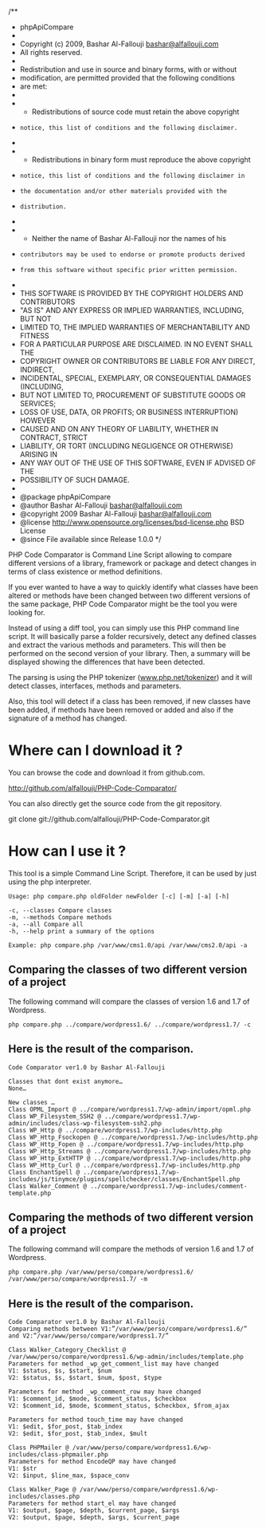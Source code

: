 /**
 * phpApiCompare
 *
 * Copyright (c) 2009, Bashar Al-Fallouji <bashar@alfallouji.com>
 * All rights reserved.
 *
 * Redistribution and use in source and binary forms, with or without
 * modification, are permitted provided that the following conditions
 * are met:
 *
 *   * Redistributions of source code must retain the above copyright
 *     notice, this list of conditions and the following disclaimer.
 *
 *   * Redistributions in binary form must reproduce the above copyright
 *     notice, this list of conditions and the following disclaimer in
 *     the documentation and/or other materials provided with the
 *     distribution.
 *
 *   * Neither the name of Bashar Al-Fallouji nor the names of his
 *     contributors may be used to endorse or promote products derived
 *     from this software without specific prior written permission.
 *
 * THIS SOFTWARE IS PROVIDED BY THE COPYRIGHT HOLDERS AND CONTRIBUTORS
 * "AS IS" AND ANY EXPRESS OR IMPLIED WARRANTIES, INCLUDING, BUT NOT
 * LIMITED TO, THE IMPLIED WARRANTIES OF MERCHANTABILITY AND FITNESS
 * FOR A PARTICULAR PURPOSE ARE DISCLAIMED. IN NO EVENT SHALL THE
 * COPYRIGHT OWNER OR CONTRIBUTORS BE LIABLE FOR ANY DIRECT, INDIRECT,
 * INCIDENTAL, SPECIAL, EXEMPLARY, OR CONSEQUENTIAL DAMAGES (INCLUDING,
 * BUT NOT LIMITED TO, PROCUREMENT OF SUBSTITUTE GOODS OR SERVICES;
 * LOSS OF USE, DATA, OR PROFITS; OR BUSINESS INTERRUPTION) HOWEVER
 * CAUSED AND ON ANY THEORY OF LIABILITY, WHETHER IN CONTRACT, STRICT
 * LIABILITY, OR TORT (INCLUDING NEGLIGENCE OR OTHERWISE) ARISING IN
 * ANY WAY OUT OF THE USE OF THIS SOFTWARE, EVEN IF ADVISED OF THE
 * POSSIBILITY OF SUCH DAMAGE.
 *
 * @package   phpApiCompare
 * @author    Bashar Al-Fallouji <bashar@alfallouji.com>
 * @copyright 2009 Bashar Al-Fallouji <bashar@alfallouji.com>
 * @license   http://www.opensource.org/licenses/bsd-license.php  BSD License
 * @since     File available since Release 1.0.0
 */


PHP Code Comparator is Command Line Script allowing to compare different 
versions of a library, framework or package and detect changes in terms 
of class existence or method definitions.

If you ever wanted to have a way to quickly identify what classes have 
been altered or methods have been changed between two different versions 
of the same package, PHP Code Comparator might be the tool you were looking
for.

Instead of using a diff tool, you can simply use this PHP command line script. 
It will basically parse a folder recursively, detect any defined classes and 
extract the various methods and parameters. This will then be performed on 
the second version of your library. Then, a summary will be displayed showing 
the differences that have been detected.

The parsing is using the PHP tokenizer (www.php.net/tokenizer) and it will detect
classes, interfaces, methods and parameters.

Also, this tool will detect if a class has been removed, if new classes have been 
added, if methods have been removed or added and also if the signature of a 
method has changed.


Where can I download it ?
=========================

You can browse the code and download it from github.com.

http://github.com/alfallouji/PHP-Code-Comparator/

You can also directly get the source code from the git repository.

git clone git://github.com/alfallouji/PHP-Code-Comparator.git


How can I use it ?
==================

This tool is a simple Command Line Script. Therefore, it can be used by just using the php interpreter.

    Usage: php compare.php oldFolder newFolder [-c] [-m] [-a] [-h]

    -c, --classes Compare classes
    -m, --methods Compare methods
    -a, --all Compare all
    -h, --help print a summary of the options

    Example: php compare.php /var/www/cms1.0/api /var/www/cms2.0/api -a 


Comparing the classes of two different version of a project
-----------------------------------------------------------

The following command will compare the classes of version 1.6 and 1.7 of Wordpress.

    php compare.php ../compare/wordpress1.6/ ../compare/wordpress1.7/ -c 



Here is the result of the comparison.
-------------------------------------

    Code Comparator ver1.0 by Bashar Al-Fallouji

    Classes that dont exist anymore…
    None…

    New classes …
    Class OPML_Import @ ../compare/wordpress1.7/wp-admin/import/opml.php
    Class WP_Filesystem_SSH2 @ ../compare/wordpress1.7/wp-admin/includes/class-wp-filesystem-ssh2.php
    Class WP_Http @ ../compare/wordpress1.7/wp-includes/http.php
    Class WP_Http_Fsockopen @ ../compare/wordpress1.7/wp-includes/http.php
    Class WP_Http_Fopen @ ../compare/wordpress1.7/wp-includes/http.php
    Class WP_Http_Streams @ ../compare/wordpress1.7/wp-includes/http.php
    Class WP_Http_ExtHTTP @ ../compare/wordpress1.7/wp-includes/http.php
    Class WP_Http_Curl @ ../compare/wordpress1.7/wp-includes/http.php
    Class EnchantSpell @ ../compare/wordpress1.7/wp-includes/js/tinymce/plugins/spellchecker/classes/EnchantSpell.php
    Class Walker_Comment @ ../compare/wordpress1.7/wp-includes/comment-template.php 


Comparing the methods of two different version of a project
-----------------------------------------------------------

The following command will compare the methods of version 1.6 and 1.7 of Wordpress.

    php compare.php /var/www/perso/compare/wordpress1.6/ /var/www/perso/compare/wordpress1.7/ -m 



Here is the result of the comparison.
-------------------------------------

    Code Comparator ver1.0 by Bashar Al-Fallouji
    Comparing methods between V1:”/var/www/perso/compare/wordpress1.6/” and V2:”/var/www/perso/compare/wordpress1.7/”

    Class Walker_Category_Checklist @ /var/www/perso/compare/wordpress1.6/wp-admin/includes/template.php
    Parameters for method _wp_get_comment_list may have changed
    V1: $status, $s, $start, $num
    V2: $status, $s, $start, $num, $post, $type

    Parameters for method _wp_comment_row may have changed
    V1: $comment_id, $mode, $comment_status, $checkbox
    V2: $comment_id, $mode, $comment_status, $checkbox, $from_ajax

    Parameters for method touch_time may have changed
    V1: $edit, $for_post, $tab_index
    V2: $edit, $for_post, $tab_index, $mult

    Class PHPMailer @ /var/www/perso/compare/wordpress1.6/wp-includes/class-phpmailer.php
    Parameters for method EncodeQP may have changed
    V1: $str
    V2: $input, $line_max, $space_conv

    Class Walker_Page @ /var/www/perso/compare/wordpress1.6/wp-includes/classes.php
    Parameters for method start_el may have changed
    V1: $output, $page, $depth, $current_page, $args
    V2: $output, $page, $depth, $args, $current_page


